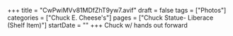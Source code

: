 +++
title = "CwPwiMVv81MDfZhT9yw7.avif"
draft = false
tags = ["Photos"]
categories = ["Chuck E. Cheese's"]
pages = ["Chuck Statue- Liberace (Shelf Item)"]
startDate = ""
+++
Chuck w/ hands out forward
